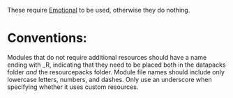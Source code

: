 These require [Emotional](https://github.com/Oranamous/Emotional) to be used, otherwise they do nothing.

# Conventions:
Modules that do not require additional resources should have a name ending with _R, indicating that they need to be placed both in the datapacks folder *and* the resourcepacks folder.
Module file names should include only lowercase letters, numbers, and dashes. Only use an underscore when specifying whether it uses custom resources.
